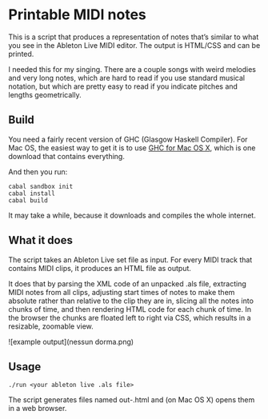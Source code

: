 # Printable MIDI notes

This is a script that produces a representation of notes that’s similar to what you see in the Ableton Live MIDI editor. The output is HTML/CSS and can be printed.

I needed this for my singing. There are a couple songs with weird melodies and very long notes, which are hard to read if you use standard musical notation, but which are pretty easy to read if you indicate pitches and lengths geometrically.

## Build

You need a fairly recent version of GHC (Glasgow Haskell Compiler). For Mac OS, the easiest way to get it is to use [GHC for Mac OS X](https://ghcformacosx.github.io/), which is one download that contains everything.

And then you run:

````
cabal sandbox init
cabal install
cabal build
````

It may take a while, because it downloads and compiles the whole internet.

## What it does

The script takes an Ableton Live set file as input. For every MIDI track that contains MIDI clips, it produces an HTML file as output.

It does that by parsing the XML code of an unpacked .als file, extracting MIDI notes from all clips, adjusting start times of notes to make them absolute rather than relative to the clip they are in, slicing all the notes into chunks of time, and then rendering HTML code for each chunk of time. In the browser the chunks are floated left to right via CSS, which results in a resizable, zoomable view.

![example output](nessun dorma.png)

## Usage

````
./run <your ableton live .als file>
````

The script generates files named out-<index>.html and (on Mac OS X) opens them in a web browser.
